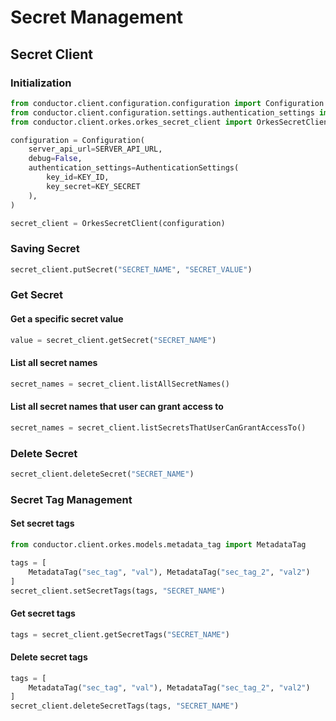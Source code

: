 # Secret Management

## Secret Client

### Initialization
```python
from conductor.client.configuration.configuration import Configuration
from conductor.client.configuration.settings.authentication_settings import AuthenticationSettings
from conductor.client.orkes.orkes_secret_client import OrkesSecretClient

configuration = Configuration(
    server_api_url=SERVER_API_URL,
    debug=False,
    authentication_settings=AuthenticationSettings(
        key_id=KEY_ID,
        key_secret=KEY_SECRET
    ),
)

secret_client = OrkesSecretClient(configuration)
```

### Saving Secret
```python
secret_client.putSecret("SECRET_NAME", "SECRET_VALUE")
```

### Get Secret

#### Get a specific secret value
```python
value = secret_client.getSecret("SECRET_NAME")
```

#### List all secret names
```python
secret_names = secret_client.listAllSecretNames()
```

#### List all secret names that user can grant access to
```python
secret_names = secret_client.listSecretsThatUserCanGrantAccessTo()
```

### Delete Secret
```python
secret_client.deleteSecret("SECRET_NAME")
```

### Secret Tag Management

#### Set secret tags
```python
from conductor.client.orkes.models.metadata_tag import MetadataTag

tags = [
    MetadataTag("sec_tag", "val"), MetadataTag("sec_tag_2", "val2")
]
secret_client.setSecretTags(tags, "SECRET_NAME")
```

#### Get secret tags
```python
tags = secret_client.getSecretTags("SECRET_NAME")
```

#### Delete secret tags
```python
tags = [
    MetadataTag("sec_tag", "val"), MetadataTag("sec_tag_2", "val2")
]
secret_client.deleteSecretTags(tags, "SECRET_NAME")
```
